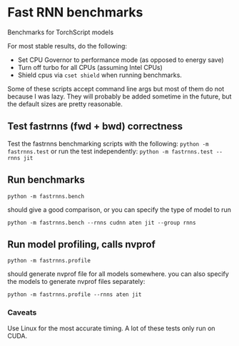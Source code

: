 # Fast RNN benchmarks

Benchmarks for TorchScript models

For most stable results, do the following:
- Set CPU Governor to performance mode (as opposed to energy save)
- Turn off turbo for all CPUs (assuming Intel CPUs)
- Shield cpus via `cset shield` when running benchmarks.

Some of these scripts accept command line args but most of them do not because
I was lazy. They will probably be added sometime in the future, but the default
sizes are pretty reasonable.

## Test fastrnns (fwd + bwd) correctness

Test the fastrnns benchmarking scripts with the following:
`python -m fastrnns.test`
or run the test independently:
`python -m fastrnns.test --rnns jit`

## Run benchmarks

`python -m fastrnns.bench`

should give a good comparison, or you can specify the type of model to run

`python -m fastrnns.bench --rnns cudnn aten jit --group rnns`

## Run model profiling, calls nvprof

`python -m fastrnns.profile`

should generate nvprof file for all models somewhere.
you can also specify the models to generate nvprof files separately:

`python -m fastrnns.profile --rnns aten jit`

### Caveats

Use Linux for the most accurate timing. A lot of these tests only run
on CUDA.

